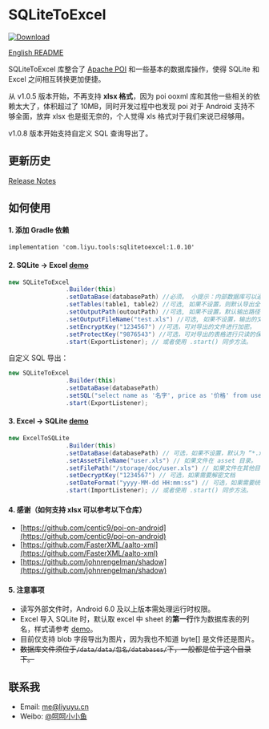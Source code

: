 # SQLiteToExcel

[ ![Download](https://api.bintray.com/packages/li-yu/maven/SQLiteToExcel/images/download.svg) ](https://bintray.com/li-yu/maven/SQLiteToExcel/_latestVersion)

[English README](README-EN.md)

SQLiteToExcel 库整合了 [Apache POI](http://poi.apache.org/) 和一些基本的数据库操作，使得 SQLite 和 Excel 之间相互转换更加便捷。

从 v1.0.5 版本开始，不再支持 **xlsx 格式**，因为 poi ooxml 库和其他一些相关的依赖太大了，体积超过了 10MB，同时开发过程中也发现 poi 对于 Android 支持不够全面，放弃 xlsx 也是挺无奈的，个人觉得 xls 格式对于我们来说已经够用。

v1.0.8 版本开始支持自定义 SQL 查询导出了。

## 更新历史
[Release Notes](https://github.com/li-yu/SQLiteToExcel/releases)

## 如何使用
#### 1. 添加 Gradle 依赖
``` Gradle
implementation 'com.liyu.tools:sqlitetoexcel:1.0.10'
```

#### 2. SQLite -> Excel [demo](https://github.com/li-yu/SQLiteToExcel/blob/master/app/src/main/java/com/liyu/demo/MainActivity.java)
```java
new SQLiteToExcel
                .Builder(this)
                .setDataBase(databasePath) //必须。 小提示：内部数据库可以通过 context.getDatabasePath("internal.db").getPath() 获取。
                .setTables(table1, table2) //可选, 如果不设置，则默认导出全部表。
                .setOutputPath(outoutPath) //可选, 如果不设置，默认输出路径为 app ExternalFilesDir。
                .setOutputFileName("test.xls") //可选, 如果不设置，输出的文件名为 xxx.db.xls。
                .setEncryptKey("1234567") //可选，可对导出的文件进行加密。
                .setProtectKey("9876543") //可选，可对导出的表格进行只读的保护。
                .start(ExportListener); // 或者使用 .start() 同步方法。
```

自定义 SQL 导出：
```java
new SQLiteToExcel
                .Builder(this)
                .setDataBase(databasePath)
                .setSQL("select name as '名字', price as '价格' from user where name like '%小鱼%'")
                .start(ExportListener);
```

#### 3. Excel -> SQLite [demo](https://github.com/li-yu/SQLiteToExcel/blob/master/app/src/main/java/com/liyu/demo/MainActivity.java)
```java
new ExcelToSQLite
                .Builder(this)
                .setDataBase(databasePath) // 可选，如果不设置，默认为 “*.xls.db”，位于内部 database 目录下。
                .setAssetFileName("user.xls") // 如果文件在 asset 目录。
                .setFilePath("/storage/doc/user.xls") // 如果文件在其他目录。
                .setDecryptKey("1234567") // 可选，如果需要解密文档
                .setDateFormat("yyyy-MM-dd HH:mm:ss") // 可选，如果需要统一格式化日期单元格
                .start(ImportListener); // 或者使用 .start() 同步方法。
```

#### 4. 感谢（如何支持 xlsx 可以参考以下仓库）
- [https://github.com/centic9/poi-on-android](https://github.com/centic9/poi-on-android)
- [https://github.com/FasterXML/aalto-xml](https://github.com/FasterXML/aalto-xml)
- [https://github.com/johnrengelman/shadow](https://github.com/johnrengelman/shadow)

#### 5. 注意事项
* 读写外部文件时，Android 6.0 及以上版本需处理运行时权限。
* Excel 导入 SQLite 时，默认取 excel 中 sheet 的**第一行**作为数据库表的列名，样式请参考 [demo](https://github.com/li-yu/SQLiteToExcel/blob/master/app/src/main/assets/user.xls)。
* 目前仅支持 blob 字段导出为图片，因为我也不知道 byte[] 是文件还是图片。
* ~~数据库文件须位于```/data/data/包名/databases/```下，一般都是位于这个目录下。~~

## 联系我
* Email: [me@liyuyu.cn](mailto:me@liyuyu.cn)
* Weibo: [@呵呵小小鱼](http://weibo.com/u/1241167880)
